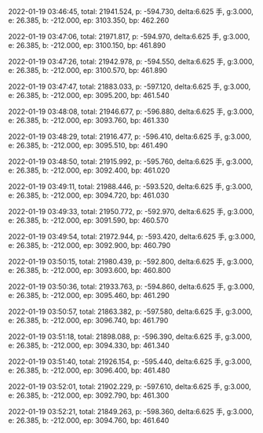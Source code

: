 2022-01-19 03:46:45, total: 21941.524, p: -594.730, delta:6.625 手, g:3.000, e: 26.385, b: -212.000, ep: 3103.350, bp: 462.260

2022-01-19 03:47:06, total: 21971.817, p: -594.970, delta:6.625 手, g:3.000, e: 26.385, b: -212.000, ep: 3100.150, bp: 461.890

2022-01-19 03:47:26, total: 21942.978, p: -594.550, delta:6.625 手, g:3.000, e: 26.385, b: -212.000, ep: 3100.570, bp: 461.890

2022-01-19 03:47:47, total: 21883.033, p: -597.120, delta:6.625 手, g:3.000, e: 26.385, b: -212.000, ep: 3095.200, bp: 461.540

2022-01-19 03:48:08, total: 21946.677, p: -596.880, delta:6.625 手, g:3.000, e: 26.385, b: -212.000, ep: 3093.760, bp: 461.330

2022-01-19 03:48:29, total: 21916.477, p: -596.410, delta:6.625 手, g:3.000, e: 26.385, b: -212.000, ep: 3095.510, bp: 461.490

2022-01-19 03:48:50, total: 21915.992, p: -595.760, delta:6.625 手, g:3.000, e: 26.385, b: -212.000, ep: 3092.400, bp: 461.020

2022-01-19 03:49:11, total: 21988.446, p: -593.520, delta:6.625 手, g:3.000, e: 26.385, b: -212.000, ep: 3094.720, bp: 461.030

2022-01-19 03:49:33, total: 21950.772, p: -592.970, delta:6.625 手, g:3.000, e: 26.385, b: -212.000, ep: 3091.590, bp: 460.570

2022-01-19 03:49:54, total: 21972.944, p: -593.420, delta:6.625 手, g:3.000, e: 26.385, b: -212.000, ep: 3092.900, bp: 460.790

2022-01-19 03:50:15, total: 21980.439, p: -592.800, delta:6.625 手, g:3.000, e: 26.385, b: -212.000, ep: 3093.600, bp: 460.800

2022-01-19 03:50:36, total: 21933.763, p: -594.860, delta:6.625 手, g:3.000, e: 26.385, b: -212.000, ep: 3095.460, bp: 461.290

2022-01-19 03:50:57, total: 21863.382, p: -597.580, delta:6.625 手, g:3.000, e: 26.385, b: -212.000, ep: 3096.740, bp: 461.790

2022-01-19 03:51:18, total: 21898.088, p: -596.390, delta:6.625 手, g:3.000, e: 26.385, b: -212.000, ep: 3094.330, bp: 461.340

2022-01-19 03:51:40, total: 21926.154, p: -595.440, delta:6.625 手, g:3.000, e: 26.385, b: -212.000, ep: 3096.400, bp: 461.480

2022-01-19 03:52:01, total: 21902.229, p: -597.610, delta:6.625 手, g:3.000, e: 26.385, b: -212.000, ep: 3092.790, bp: 461.300

2022-01-19 03:52:21, total: 21849.263, p: -598.360, delta:6.625 手, g:3.000, e: 26.385, b: -212.000, ep: 3094.760, bp: 461.640